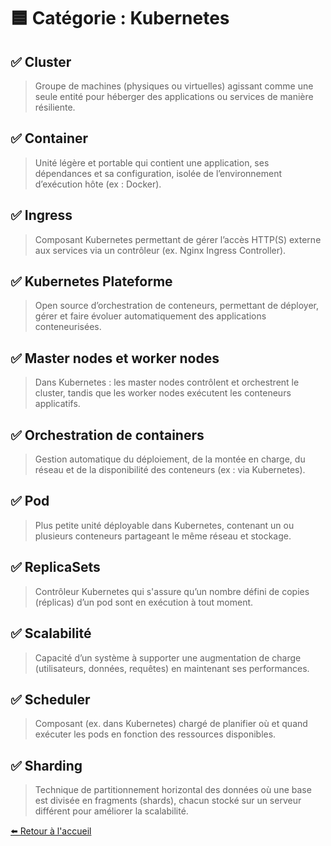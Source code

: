 # 🟦 Catégorie : Kubernetes


## ✅ Cluster
> Groupe de machines (physiques ou virtuelles) agissant comme une seule entité pour héberger des applications ou services de manière résiliente.
## ✅ Container
> Unité légère et portable qui contient une application, ses dépendances et sa configuration, isolée de l’environnement d’exécution hôte (ex : Docker).
## ✅ Ingress
> Composant Kubernetes permettant de gérer l’accès HTTP(S) externe aux services via un contrôleur (ex. Nginx Ingress Controller).
## ✅ Kubernetes	Plateforme
> Open source d’orchestration de conteneurs, permettant de déployer, gérer et faire évoluer automatiquement des applications conteneurisées.
## ✅ Master nodes et worker nodes
> Dans Kubernetes : les master nodes contrôlent et orchestrent le cluster, tandis que les worker nodes exécutent les conteneurs applicatifs.
## ✅ Orchestration de containers
> Gestion automatique du déploiement, de la montée en charge, du réseau et de la disponibilité des conteneurs (ex : via Kubernetes).
## ✅ Pod
> Plus petite unité déployable dans Kubernetes, contenant un ou plusieurs conteneurs partageant le même réseau et stockage.
## ✅ ReplicaSets
> Contrôleur Kubernetes qui s'assure qu’un nombre défini de copies (réplicas) d’un pod sont en exécution à tout moment.
## ✅ Scalabilité
> Capacité d’un système à supporter une augmentation de charge (utilisateurs, données, requêtes) en maintenant ses performances.
## ✅ Scheduler
> Composant (ex. dans Kubernetes) chargé de planifier où et quand exécuter les pods en fonction des ressources disponibles.
## ✅ Sharding
> Technique de partitionnement horizontal des données où une base est divisée en fragments (shards), chacun stocké sur un serveur différent pour améliorer la scalabilité.


[⬅️ Retour à l'accueil](../index.md)